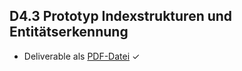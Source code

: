 ## D4.3 Prototyp Indexstrukturen und Entitätserkennung

- Deliverable als [PDF-Datei](https://hobbitdata.informatik.uni-leipzig.de/OPAL/Deliverables/OPAL_D4.3_Index-structures.pdf) ✓

